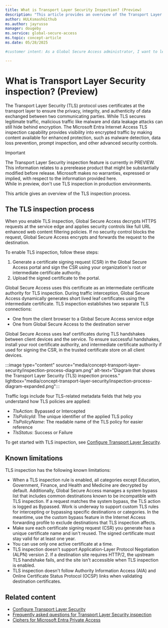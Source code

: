```yaml
---
title: What is Transport Layer Security Inspection? (Preview)
description: "This article provides an overview of the Transport Layer Security (TLS) inspection process and how it increases security between two communicating parties."
author: HULKsmashGithub
ms.author: jayrusso
manager: dougeby
ms.service: global-secure-access
ms.topic: concept-article
ms.date: 05/28/2025

#customer intent: As a Global Secure Access administrator, I want to learn about the Transport Layer Security (TLS) protocol to support the creation of TLS inspection policies.   

---
```

# What is Transport Layer Security inspection? (Preview)
The Transport Layer Security (TLS) protocol uses certificates at the transport layer to ensure the privacy, integrity, and authenticity of data exchanged between two communicating parties. While TLS secures legitimate traffic, malicious traffic like malware and data leakage attacks can still hide behind encryption. The Microsoft Entra Internet Access TLS inspection capability provides visibility into encrypted traffic by making content available for enhanced protection, such as malware detection, data loss prevention, prompt inspection, and other advanced security controls.

> [!IMPORTANT]
> The Transport Layer Security inspection feature is currently in PREVIEW.   
> This information relates to a prerelease product that might be substantially modified before release. Microsoft makes no warranties, expressed or implied, with respect to the information provided here.   
> While in preview, don't use TLS inspection in production environments.      

This article gives an overview of the TLS inspection process.

## The TLS inspection process
When you enable TLS inspection, Global Secure Access decrypts HTTPS requests at the service edge and applies security controls like full URL enhanced web content filtering policies. If no security control blocks the request, Global Secure Access encrypts and forwards the request to the destination.

To enable TLS inspection, follow these steps:
1. Generate a certificate signing request (CSR) in the Global Secure Access portal and sign the CSR using your organization's root or intermediate certificate authority.
1. Upload the signed certificate to the portal.    
 
Global Secure Access uses this certificate as an intermediate certificate authority for TLS inspection. During traffic interception, Global Secure Access dynamically generates short lived leaf certificates using the intermediate certificate. TLS inspection establishes two separate TLS connections:
- One from the client browser to a Global Secure Access service edge
- One from Global Secure Access to the destination server   

Global Secure Access uses leaf certificates during TLS handshakes between client devices and the service. To ensure successful handshakes, install your root certificate authority, and intermediate certificate authority if used for signing the CSR, in the trusted certificate store on all client devices.

<!-- Art Library Source# ConceptArt-0-000-047 -->
:::image type="content" source="media/concept-transport-layer-security/inspection-process-diagram.png" alt-text="Diagram that shows the Transport Layer Security (TLS) inspection process." lightbox="media/concept-transport-layer-security/inspection-process-diagram-expanded.png":::

Traffic logs include four TLS-related metadata fields that help you understand how TLS policies are applied:
- _TlsAction_: Bypassed or Intercepted
- _TlsPolicyId_: The unique identifier of the applied TLS policy
- _TlsPolicyName_: The readable name of the TLS policy for easier reference
- _TlsStatus_: Success or Failure 

To get started with TLS inspection, see [Configure Transport Layer Security](how-to-transport-layer-security.md). 

## Known limitations
TLS inspection has the following known limitations:
- When a TLS inspection rule is enabled, all categories except Education, Government, Finance, and Health and Medicine are decrypted by default. Additionally, Global Secure Access manages a system bypass list that includes common destinations known to be incompatible with TLS inspection. If a request matches the system bypass, the TLS action is logged as Bypassed. Work is underway to support custom TLS rules for intercepting or bypassing specific destinations or categories. In the meantime, use the custom bypass feature in the Internet Access forwarding profile to exclude destinations that TLS inspection affects. 
- Make sure each certificate signing request (CSR) you generate has a unique certificate name and isn't reused. The signed certificate must stay valid for at least one year.
- You can use only one active certificate at a time.
- TLS inspection doesn't support Application-Layer Protocol Negotiation (ALPN) version 2. If a destination site requires HTTP/2, the upstream TLS handshake fails, and the site isn't accessible when TLS inspection is enabled.
- TLS inspection doesn't follow Authority Information Access (AIA) and Online Certificate Status Protocol (OCSP) links when validating destination certificates.

## Related content

* [Configure Transport Layer Security](how-to-transport-layer-security.md)
* [Frequently asked questions for Transport Layer Security inspection](faq-transport-layer-security.yml)
* [Ciphers for Microsoft Entra Private Access](reference-ciphers.md)

